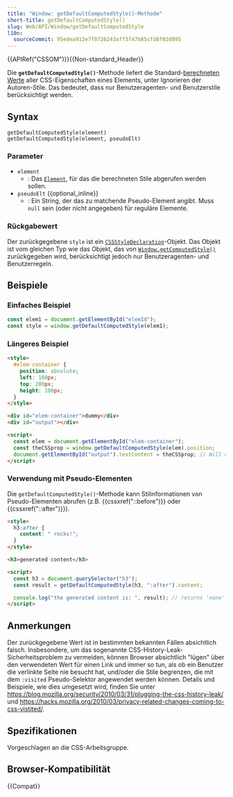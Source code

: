 ```yaml
---
title: "Window: getDefaultComputedStyle()-Methode"
short-title: getDefaultComputedStyle()
slug: Web/API/Window/getDefaultComputedStyle
l10n:
  sourceCommit: 95edea913e7f0726243aff3f47b85cfd6f02d995
---
```


{{APIRef("CSSOM")}}{{Non-standard_Header}}

Die **`getDefaultComputedStyle()`**-Methode liefert die Standard-[berechneten Werte](/de/docs/Web/CSS/CSS_cascade/Value_processing#computed-value) aller CSS-Eigenschaften eines Elements, unter Ignorieren der Autoren-Stile. Das bedeutet, dass nur Benutzeragenten- und Benutzerstile berücksichtigt werden.

## Syntax

```js-nolint
getDefaultComputedStyle(element)
getDefaultComputedStyle(element, pseudoElt)
```

### Parameter

- `element`
  - : Das [`Element`](/de/docs/Web/API/Element), für das die berechneten Stile abgerufen werden sollen.
- `pseudoElt` {{optional_inline}}
  - : Ein String, der das zu matchende Pseudo-Element angibt. Muss `null` sein (oder nicht angegeben) für reguläre Elemente.

### Rückgabewert

Der zurückgegebene `style` ist ein [`CSSStyleDeclaration`](/de/docs/Web/API/CSSStyleDeclaration)-Objekt. Das Objekt ist vom gleichen Typ wie das Objekt, das von [`Window.getComputedStyle()`](/de/docs/Web/API/Window/getComputedStyle) zurückgegeben wird, berücksichtigt jedoch nur Benutzeragenten- und Benutzerregeln.

## Beispiele

### Einfaches Beispiel

```js
const elem1 = document.getElementById("elemId");
const style = window.getDefaultComputedStyle(elem1);
```

### Längeres Beispiel

```html
<style>
  #elem-container {
    position: absolute;
    left: 100px;
    top: 200px;
    height: 100px;
  }
</style>

<div id="elem-container">dummy</div>
<div id="output"></div>

<script>
  const elem = document.getElementById("elem-container");
  const theCSSprop = window.getDefaultComputedStyle(elem).position;
  document.getElementById("output").textContent = theCSSprop; // Will output "static"
</script>
```

### Verwendung mit Pseudo-Elementen

Die `getDefaultComputedStyle()`-Methode kann Stilinformationen von Pseudo-Elementen abrufen (z.B. {{cssxref("::before")}} oder {{cssxref("::after")}}).

```html
<style>
  h3:after {
    content: " rocks!";
  }
</style>

<h3>generated content</h3>

<script>
  const h3 = document.querySelector("h3");
  const result = getDefaultComputedStyle(h3, ":after").content;

  console.log("the generated content is: ", result); // returns 'none'
</script>
```

## Anmerkungen

Der zurückgegebene Wert ist in bestimmten bekannten Fällen absichtlich falsch. Insbesondere, um das sogenannte CSS-History-Leak-Sicherheitsproblem zu vermeiden, können Browser absichtlich "lügen" über den verwendeten Wert für einen Link und immer so tun, als ob ein Benutzer die verlinkte Seite nie besucht hat, und/oder die Stile begrenzen, die mit dem `:visited` Pseudo-Selektor angewendet werden können. Details und Beispiele, wie dies umgesetzt wird, finden Sie unter <https://blog.mozilla.org/security/2010/03/31/plugging-the-css-history-leak/> und <https://hacks.mozilla.org/2010/03/privacy-related-changes-coming-to-css-vistited/>.

## Spezifikationen

Vorgeschlagen an die CSS-Arbeitsgruppe.

## Browser-Kompatibilität

{{Compat}}
